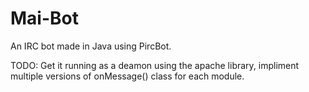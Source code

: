 # Mai-Bot
An IRC bot made in Java using PircBot. 

TODO:
Get it running as a deamon using the apache library, impliment multiple versions of onMessage() class for each module. 
